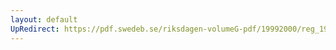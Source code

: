 ```yaml
---
layout: default
UpRedirect: https://pdf.swedeb.se/riksdagen-volumeG-pdf/19992000/reg_19992000/reg_19992000_0079.pdf
---
```


